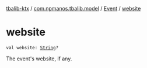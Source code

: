 [tbalib-ktx](../../index.md) / [com.npmanos.tbalib.model](../index.md) / [Event](index.md) / [website](./website.md)

# website

`val website: `[`String`](https://kotlinlang.org/api/latest/jvm/stdlib/kotlin/-string/index.html)`?`

The event's website, if any.

